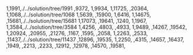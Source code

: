 1,1991,./../solution/tree/1991
,9372,
1,9934,
1,11725,
,20364,
1,1068,./../solution/tree/1068
1,5639,
,15900,
1,6416,
1,14675,
,15681,./../solution/tree/15681
1,17073,
,19641,
,1240,
1,1967,
1,3584,./../solution/tree/3584
1,4256,
,4803,
,4933,
1,9489,
,14267,
,19542,
1,20924,
,20955,
,21276,
,1167,
,1595,
,2058,
1,2263,
,2533,
,11437,./../solution/tree/11437
,12896,
,19535,
1,2250,
,4315,
,14657,
,16437,
,1949,
,2213,
,2233,
,12912,
,12978,
,14570,
,19581,
